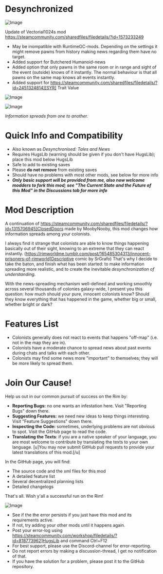 # Desynchronized

![Image](https://i.imgur.com/buuPQel.png)

Update of Vectorial1024s mod
https://steamcommunity.com/sharedfiles/filedetails/?id=1573233249

- May be inompatible with RuntimeGC-mods. Depending on the settings it might remove pawns from history making news regarding them have no target.
- Added support for Butchered Humanoid-news
- Added option that only pawns in the same room or in range and sight of the event (outside) knows of it instantly. The normal behaviour is that all pawns on the same map knows all events instantly.
- Added support for https://steamcommunity.com/sharedfiles/filedetails/?id=2451324814][SYR] Trait Value

![Image](https://i.imgur.com/pufA0kM.png)

	
![Image](https://i.imgur.com/Z4GOv8H.png)


*Information spreads from one to another.*

# Quick Info and Compatibility



- Also known as *Desynchronised: Tales and News*
- Requires HugsLib (warning should be given if you don't have HugsLib); place this mod below HugsLib
- Safe to add to existing saves
- Please **do not remove** from existing saves
- Should have no problems with most other mods, see below for more info
- ***Only basic support will be provided from me, also now welcome modders to fork this mod; see "The Current State and the Future of this Mod" in the Discussions tab for more info***


# Mod Description

A continuation of https://steamcommunity.com/sharedfiles/filedetails/?id=1315706945]ClosedDoors made by MoobyNooby, this mod changes how information spreads among your colonists.

I always find it strange that colonists are able to know things happening basically out of their sight, knowing to an extreme that they can react instantly. (https://rimworldme.tumblr.com/post/165485304313/innocent-prisoners-of-rimworld]Descriptive comic by SrGrafo) That's why I decide to take the baton, and finish what has been started: to make information spreading more realistic, and to create the inevitable *desynchronization of understanding*.

With the news-spreading mechanism well-defined and working smoothly across several thousands of colonies galaxy-wide, I present you this question: how much should your pure, innocent colonists know? Should they know everything that has happened in the game, whether big or small, whether bright or dark?

# Features List



- Colonists generally does not react to events that happens "off-map" (i.e. not in the map they are in).
- Colonists have a moderate chance to spread news about past events during chats and talks with each other.
- Colonists may find some news more "important" to themselves; they will be more likely to spread them.



# Join Our Cause!

Help us out in our common pursuit of success on the Rim by:


- **Reporting Bugs:** no one wants an infestation here. Visit "Reporting Bugs" down there.
- **Suggesting Features:** we need new ideas to keep things interesting. Visit "Feature Suggestions" down there.
- **Inspecting the Code:** sometimes, underlying problems are not obvious to spot. Visit the GitHub page to read the code.
- **Translating the Texts**: if you are a native speaker of your language, you are most welcome to contribute by translating the texts to your own language. [u]You may now submit GitHub pull requests to provide your latest translations of this mod.[/u]


In the GitHub page, you will find:


- The source code and the xml files for this mod
- A detailed feature list
- Several decentralized planning lists
- Detailed changelogs



That's all. Wish y'all a successful run on the Rim!


![Image](https://i.imgur.com/PwoNOj4.png)



-  See if the the error persists if you just have this mod and its requirements active.
-  If not, try adding your other mods until it happens again.
-  Post your error-log using https://steamcommunity.com/workshop/filedetails/?id=818773962]HugsLib and command Ctrl+F12
-  For best support, please use the Discord-channel for error-reporting.
-  Do not report errors by making a discussion-thread, I get no notification of that.
-  If you have the solution for a problem, please post it to the GitHub repository.



